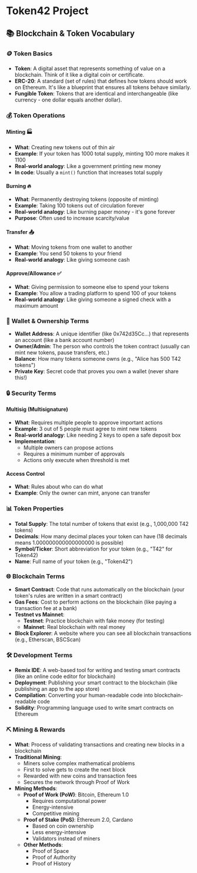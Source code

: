 # Token42 Project

## 📚 Blockchain & Token Vocabulary

### 🪙 **Token Basics**
- **Token**: A digital asset that represents something of value on a blockchain. Think of it like a digital coin or certificate.
- **ERC-20**: A standard (set of rules) that defines how tokens should work on Ethereum. It's like a blueprint that ensures all tokens behave similarly.
- **Fungible Token**: Tokens that are identical and interchangeable (like currency - one dollar equals another dollar).

### 💰 **Token Operations**

#### **Minting** 🏭
- **What**: Creating new tokens out of thin air
- **Example**: If your token has 1000 total supply, minting 100 more makes it 1100
- **Real-world analogy**: Like a government printing new money
- **In code**: Usually a `mint()` function that increases total supply

#### **Burning** 🔥
- **What**: Permanently destroying tokens (opposite of minting)
- **Example**: Taking 100 tokens out of circulation forever
- **Real-world analogy**: Like burning paper money - it's gone forever
- **Purpose**: Often used to increase scarcity/value

#### **Transfer** 📤
- **What**: Moving tokens from one wallet to another
- **Example**: You send 50 tokens to your friend
- **Real-world analogy**: Like giving someone cash

#### **Approve/Allowance** ✅
- **What**: Giving permission to someone else to spend your tokens
- **Example**: You allow a trading platform to spend 100 of your tokens
- **Real-world analogy**: Like giving someone a signed check with a maximum amount

### 🏦 **Wallet & Ownership Terms**
- **Wallet Address**: A unique identifier (like 0x742d35Cc...) that represents an account (like a bank account number)
- **Owner/Admin**: The person who controls the token contract (usually can mint new tokens, pause transfers, etc.)
- **Balance**: How many tokens someone owns (e.g., "Alice has 500 T42 tokens")
- **Private Key**: Secret code that proves you own a wallet (never share this!)

### 🔒 **Security Terms**

#### **Multisig (Multisignature)**
- **What**: Requires multiple people to approve important actions
- **Example**: 3 out of 5 people must agree to mint new tokens
- **Real-world analogy**: Like needing 2 keys to open a safe deposit box
- **Implementation**: 
  - Multiple owners can propose actions
  - Requires a minimum number of approvals
  - Actions only execute when threshold is met

#### **Access Control**
- **What**: Rules about who can do what
- **Example**: Only the owner can mint, anyone can transfer

### 📊 **Token Properties**
- **Total Supply**: The total number of tokens that exist (e.g., 1,000,000 T42 tokens)
- **Decimals**: How many decimal places your token can have (18 decimals means 1.000000000000000000 is possible)
- **Symbol/Ticker**: Short abbreviation for your token (e.g., "T42" for Token42)
- **Name**: Full name of your token (e.g., "Token42")

### 🌐 **Blockchain Terms**
- **Smart Contract**: Code that runs automatically on the blockchain (your token's rules are written in a smart contract)
- **Gas Fees**: Cost to perform actions on the blockchain (like paying a transaction fee at a bank)
- **Testnet vs Mainnet**: 
  - **Testnet**: Practice blockchain with fake money (for testing)
  - **Mainnet**: Real blockchain with real money
- **Block Explorer**: A website where you can see all blockchain transactions (e.g., Etherscan, BSCScan)

### 🛠 **Development Terms**
- **Remix IDE**: A web-based tool for writing and testing smart contracts (like an online code editor for blockchain)
- **Deployment**: Publishing your smart contract to the blockchain (like publishing an app to the app store)
- **Compilation**: Converting your human-readable code into blockchain-readable code
- **Solidity**: Programming language used to write smart contracts on Ethereum

### ⛏️ **Mining & Rewards**
- **What**: Process of validating transactions and creating new blocks in a blockchain
- **Traditional Mining**:
  - Miners solve complex mathematical problems
  - First to solve gets to create the next block
  - Rewarded with new coins and transaction fees
  - Secures the network through Proof of Work
- **Mining Methods**:
  - **Proof of Work (PoW)**: Bitcoin, Ethereum 1.0
    - Requires computational power
    - Energy-intensive
    - Competitive mining
  - **Proof of Stake (PoS)**: Ethereum 2.0, Cardano
    - Based on coin ownership
    - Less energy-intensive
    - Validators instead of miners
  - **Other Methods**:
    - Proof of Space
    - Proof of Authority
    - Proof of History

